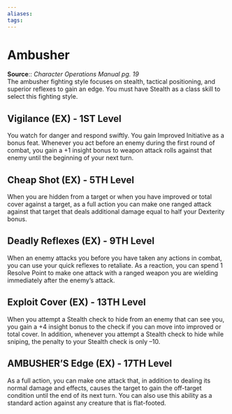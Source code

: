```yaml
---
aliases: 
tags: 
---
```


# Ambusher

**Source**:: _Character Operations Manual pg. 19_  
The ambusher fighting style focuses on stealth, tactical positioning, and superior reflexes to gain an edge. You must have Stealth as a class skill to select this fighting style.

## Vigilance (EX) - 1ST Level

You watch for danger and respond swiftly. You gain Improved Initiative as a bonus feat. Whenever you act before an enemy during the first round of combat, you gain a +1 insight bonus to weapon attack rolls against that enemy until the beginning of your next turn.  

## Cheap Shot (EX) - 5TH Level

When you are hidden from a target or when you have improved or total cover against a target, as a full action you can make one ranged attack against that target that deals additional damage equal to half your Dexterity bonus.  

## Deadly Reflexes (EX) - 9TH Level

When an enemy attacks you before you have taken any actions in combat, you can use your quick reflexes to retaliate. As a reaction, you can spend 1 Resolve Point to make one attack with a ranged weapon you are wielding immediately after the enemy’s attack.  

## Exploit Cover (EX) - 13TH Level

When you attempt a Stealth check to hide from an enemy that can see you, you gain a +4 insight bonus to the check if you can move into improved or total cover. In addition, whenever you attempt a Stealth check to hide while sniping, the penalty to your Stealth check is only –10.  

## AMBUSHER’S Edge (EX) - 17TH Level

As a full action, you can make one attack that, in addition to dealing its normal damage and effects, causes the target to gain the off-target condition until the end of its next turn. You can also use this ability as a standard action against any creature that is flat-footed.

